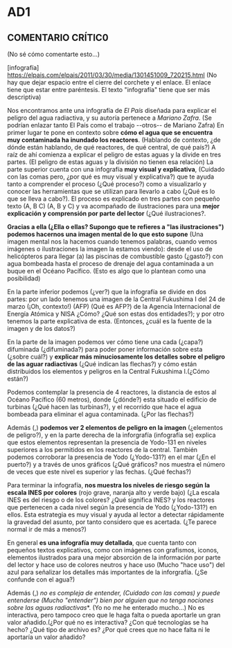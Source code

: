 # AD1

## COMENTARIO CRÍTIC0 

(No sé cómo comentarte esto...)

[infografía] https://elpais.com/elpais/2011/03/30/media/1301451009_720215.html
(No hay que dejar espacio entre el cierre del corchete y el enlace. El enlace tiene que estar entre paréntesis.
El texto "infografía" tiene que ser más descriptiva)

Nos encontramos ante una infografía de *El País* diseñada para explicar el peligro del agua radiactiva, y su autoría pertenece a *Mariano Zafra*. (Se podrían enlazar tanto El País como el trabajo --otros-- de Mariano Zafra) En primer lugar te pone en contexto sobre **cómo el agua que se encuentra muy contaminada ha inundado los reactores**. (Hablando de contexto, ¿de dónde están hablando, de qué reactores, de qué central, de qué país?) A raíz de ahí comienza a explicar el peligro de estas aguas y la divide en tres partes. (El peligro de estas aguas y la división no tienen esa relación)
La parte superior cuenta con una infografía **muy visual y explicativa**, (Cuidado con las comas pero, ¿por qué es muy visual y explicativa?) que te ayuda tanto a comprender el proceso (¿Qué proceso?) como a visualizarlo y conocer las herramientas que se utilizan para llevarlo a cabo (¿Qué es lo que se lleva a cabo?). El proceso es explicado en tres partes con pequeño texto (A, B C) (A, B y C) y va acompañado de ilustraciones para una **mejor explicación y comprensión por parte del lector** (¿Qué ilustraciones?.

**Gracias a ella (¿Ella o ellas? Supongo que te refieres a "las ilustraciones") podemos hacernos una imagen mental de lo que esto supone** (Una imagen mental nos la hacemos cuando tenemos palabras, cuando vemos imágenes o ilustraciones la imagen la estamos viendo): desde el uso de helicópteros para llegar (a) las piscinas de combustible gasto (¿gasto?) con agua bombeada hasta el proceso de drenaje del agua contaminada a un buque en el Océano Pacífico. (Esto  es algo que lo plantean como una posibilidad)

En la parte inferior podemos (¿ver?) que la infografía se divide en dos partes: por un lado tenemos una imagen de la Central Fukushima I del 24 de marzo (¡Oh, contexto!) (AFP) (Qué es AFP?) de la Agencia Internacional de Energía Atómica y NISA ¿Cómo? ¿Qué son estas dos entidades?); y por otro tenemos la parte explicativa de esta. (Entonces,  ¿cuál es la fuente de la imagen y de los datos?)

En la parte de la imagen podemos ver cómo tiene una cada (¿capa?) difuminada (¿difuminada?) para poder poner información sobre esta (¿sobre cuál?) y **explicar más minuciosamente los detalles sobre el peligro de las aguar radiactivas**  (¿Qué indican las flechas?) y cómo están distribuidos los elementos y peligros en la Central Fukushima I.(¿Cómo están?)

Podemos contemplar la presencia de 4 reactores, la distancia de estos al Océano Pacífico (60 metros), donde (¿dónde?) esta situado el edificio de turbinas (¿Qué hacen las turbinas?), y el recorrido que hace el agua bombeada para eliminar el agua contaminada. (¿Por  las flechas?)

Además (,) **podemos ver 2 elementos de peligro en la imagen** (¿elementos de peligro?), y en la parte derecha de la inforgrafía (infografía se) explica que estos elementos representan la presencia de Yodo-131 en niveles superiores a los permitidos en los reactores de la central. También podemos corroborar la presencia de Yodo (¿Yodo-131?) en el mar (¿En el puerto?) y a través de unos gráficos (¿Qué gráficos? nos muestra el número de veces que este nivel es superior y las fechas. (¿Qué fechas?)

Para terminar la infografía, **nos muestra los niveles de riesgo según la escala INES por colores** (rojo grave, naranja alto y verde bajo) (¿La escala INES es del riesgo o de los colores? ¿Qué significa INES? y los reactores que pertenecen a cada nivel según la presencia de Yodo (¿Yodo-131?) en ellos. Esta estrategia es muy visual y ayuda al lector a detectar rápidamente la gravedad del asunto, por tanto considero que es acertada. (¿Te parece normal ir de más a menos?)

En general **es una infografía muy detallada**, que cuenta tanto con pequeños textos explicativos, como con imágenes con grafismos, iconos, elementos ilustrados para una mejor absorción de la información por parte del lector y hace uso de colores neutros y hace uso (Mucho "hace uso") del azul para señalizar los detalles más importantes de la inforgrafía. (¿Se confunde con el agua?)

Además (,) *no es compleja de entender, (Cuidado con las comas) y puede entenderse (Mucho "entender") bien por alguien que no tenga nociones sobre las aguas radiactivas**. (Yo no me he enterado mucho...) No es interactiva, pero tampoco creo que le haga falta o pueda aportarle un gran valor añadido.(¿Por qué no es interactiva? ¿Con qué tecnologías se ha hecho? ¿Qué tipo de archivo es? ¿Por qué crees que no hace falta ni le aportaría un valor añadido?

